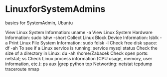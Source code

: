 # LinuxforSystemAdmins
basics for SystemAdmin, Ubuntu

View Linux System Information: uname -a
View Linux System Hardware Information: sudo lshw -short
Collect Linux Block Device Information: lsblk -a
Print Linux File System Information: sudo fdisk -l
Check free disk space: df -ah
To see if a Linux service is running: service mysql status
Check the size of a directory in Linux: du -ah /home/Zabacek
Check open ports: netstat; ss
Check Linux process information (CPU usage, memory, user information, etc.): ps aux |grep python
                                                                            top
Networting: netstat
            tcpdump
            traceroute
            nmap
